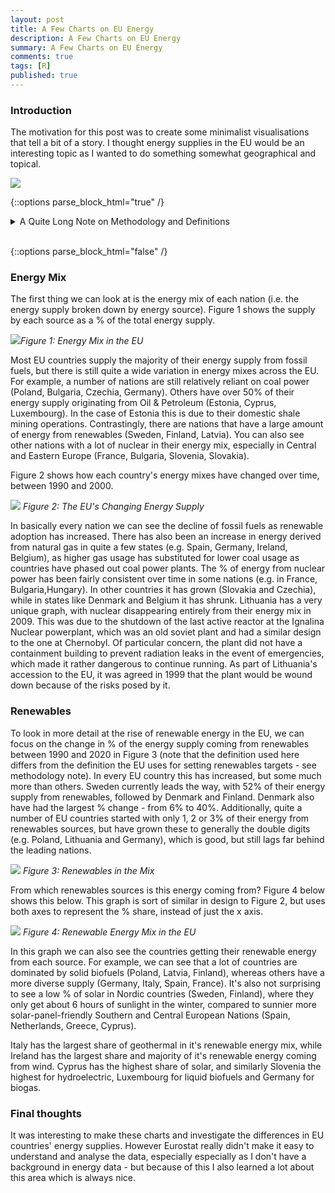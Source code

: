 ```yaml
---
layout: post
title: A Few Charts on EU Energy
description: A Few Charts on EU Energy
summary: A Few Charts on EU Energy
comments: true
tags: [R]
published: true
---
```


### Introduction

<!---
add in EU27 into each grid - either top right or bottom left. Perhaps edit the grid to add in for each chart, instead of doing in illustrator. so some overall EU comments can be made.
--->

The motivation for this post was to create some minimalist visualisations that tell a bit of a story. I thought energy supplies in the EU would be an interesting topic as I wanted to do something somewhat geographical and topical.

![](/assets/images/a-few-charts-on-eu-energy/collages1-02-01.png)

{::options parse_block_html="true" /} 

<details><summary markdown="span"> A Quite Long Note on Methodology and Definitions </summary>

The majority of the data used here is from the EU's energy balances on Eurostat. While Eurostat's energy data has good coverage, it isn't initially intuitive to understand. Eurostat provide a number of measures of energy supply and consumption at different stages of the energy transformation and consumption process. There are a variety of measures of production and primary energy consumption, notably, Total Energy Supply (TES), which measures the total amount of energy needed to satisfy all domestic energy needs for a country, including losses and consumption from energy transformation, distribution and transmission. (energy from primary production + imports - exports + recovered/recycled products + stock changes - international maritime bunkers & aviation). There are also a couple of other definition of primary energy consumption e.g. Gross Available Energy (GAE) & Gross Inland Energy Consumption (GIC). The differences from TES are that GAE includes both international maritime bunkers and aviation and GIC included international aviation, and thus both include some energy not technically used for each country's domestic energy needs - therefore I felt TES was a better measure to use to show each country's energy usage. See [here](https://ec.europa.eu/eurostat/statistics-explained/index.php?title=Energy_balance_-_new_methodology) for extra information on Eurostat's energy balance methodology.


Ideally though I would want to use statistics of final energy consumption (i.e. energy balances after losses from transformation, distribution and transmission). However, the final energy consumption stats supplied by Eurostat don't specify the original source (e.g. nuclear, renewables) - as they break down energy by it's final form (e.g. electricity, gas etc...), so for example, you cannot then say what % of energy comes from nuclear sources and the % of energy from renewables ends up being vastly underestimated as a lot of this is counted as electricity or heat. Therefore, I used Total Energy Supply here, as it captures energy supply by it's original source.

Additionally, secondary energy products (e.g. electricity and heat), can sometimes have negative Total Energy Supplies for countries. This is because only trade + stock changes are recorded for secondary products as they are produced from primary energy sources (e.g. coal, renewables) during the energy transformation process. This is problematic as 1) the negative values generally indicate a net export of a secondary product and 2) it ruins the visualisations. In an ideal world we could account for these negative values in terms of the primary energy products that are used in producing the secondary products, but it doesn't seem possible to do that with the available data. That leaves us with two approaches to dealing with this: to either exclude secondary products entirely or to just exclude them when they are negative. I decided to go with the second approach as otherwise a sizeable chunk of the energy supply of some nations would be missing. The downside to doing this though is that for nations with negative values there is now technically a small discrepancy as there is energy being produced but not accounted for - however this has only a minimal impact on the actual visualisations here (where there are negative values they are generally below 1% of the Total Energy Supply). This appears to be a similar approach to figure 6 [here](https://ec.europa.eu/eurostat/statistics-explained/index.php?title=Energy_statistics_-_an_overview).

Also note that the figures for renewables here use a slightly different definition than the figures that the EU base their renewables targets on. For their targets they look at "Gross Final Consumption of Energy" - which is final energy consumption (energy used in industry, transport, households... ) including electricity and heat losses from distribution and transmission, but excluding energy consumption and losses from transformation. It is also a definition that doesn't appear in the EU's energy balance data, which is a bit annoying. Additionally, some biofuels are not included if they don't meet certain sustainability criteria, wind and hydro power have to apparently be normalised and there are some other technical differences from other metrics. The exact differences of these details are not particularly clear e.g. it's not very clear what biofuels are included and how wind and hydro are normalised. Finally, the figures given for this metric are only the % share of renewables in the energy mix and don't break this down by the type of renewable energy (e.g. wind, solar). So because of this and to keep the analysis consistent with the rests of the data presented here, I have opted to look at renewables in the Total Energy Supply. See [this page](https://ec.europa.eu/eurostat/statistics-explained/index.php?title=Calculation_methodologies_for_the_share_of_renewables_in_energy_consumption#Definition_of_the_primary_energy_content_of_fuels) for more details on the differences between renewable energy definitions.

<!---
The data for gas sources does not come from Eurostat as the Eurostat energy imports data doesn't properly take into account energy transfers (e.g. when some countries import more than 100% of their supply from Russia and then export some of this to other nations). Instead, this data comes from ACER - The EU Agency for the Cooperation of Energy Regulators, which I believe shows the original source of each EU country's gas supply (although I cannot find details of the precise methodology used to calculate this).


The data for wind and solar power plants is from GlobalEnergyMonitor's wind and solar plant databases. These seem to be the most up-to-date freely available renewable power plant databases with data for when each power plant started operating (around 90% of plants have operating date info). Note that this data does not include smaller power plants with under 10MWs of capacity for wind and under 20MWs for solar - which may disproportionately exclude power plants in smaller nations e.g. Cyprus, Malta. The World Resource Institute also has [another database](https://blog.resourcewatch.org/2019/11/13/this-map-shows-29000-of-the-worlds-power-plants/) of power plants, which shows those with lower MW capacities.
--->

</details>
<br/>

{::options parse_block_html="false" /} 

### Energy Mix

The first thing we can look at is the energy mix of each nation (i.e. the energy supply broken down by energy source). Figure 1 shows the supply by each source as a % of the total energy supply. 

![](/assets/images/a-few-charts-on-eu-energy/energy-mix-fonts-2020-flags6-01.png)*Figure 1: Energy Mix in the EU*

Most EU countries supply the majority of their energy supply from fossil fuels, but there is still quite a wide variation in energy mixes across the EU. For example, a number of nations are still relatively reliant on coal power (Poland, Bulgaria, Czechia, Germany). Others have over 50% of their energy supply originating from Oil & Petroleum (Estonia, Cyprus, Luxembourg). In the case of Estonia this is due to their domestic shale mining operations. Contrastingly, there are nations that have a large amount of energy from renewables (Sweden, Finland, Latvia). You can also see other nations with a lot of nuclear in their energy mix, especially in Central and Eastern Europe (France, Bulgaria, Slovenia, Slovakia). 

Figure 2 shows how each country's energy mixes have changed over time, between 1990 and 2000. 

![](/assets/images/a-few-charts-on-eu-energy/energy-mix-fonts-12-01.png)
*Figure 2: The EU's Changing Energy Supply*

In basically every nation we can see the decline of fossil fuels as renewable adoption has increased. There has also been an increase in energy derived from natural gas in quite a few states (e.g. Spain, Germany, Ireland, Belgium), as higher gas usage has substituted for lower coal usage as countries have phased out coal power plants. The % of energy from nuclear power has been fairly consistent over time in some nations (e.g. in France, Bulgaria,Hungary). In other countries it has grown (Slovakia and Czechia), while in states like Denmark and Belgium it has shrunk. Lithuania has a very unique graph, with nuclear disappearing entirely from their energy mix in 2009. This was due to the shutdown of the last active reactor at the Ignalina Nuclear powerplant, which was an old soviet plant and had a similar design to the one at Chernobyl. Of particular concern, the plant did not have a containment building to prevent radiation leaks in the event of emergencies, which made it rather dangerous to continue running. As part of Lithuania's accession to the EU, it was agreed in 1999 that the plant would be wound down because of the risks posed by it.

### Renewables

To look in more detail at the rise of renewable energy in the EU, we can focus on the change in % of the energy supply coming from renewables between 1990 and 2020 in Figure 3 (note that the definition used here differs from the definition the EU uses for setting renewables targets - see methodology note). In every EU country this has increased, but some much more than others. Sweden currently leads the way, with 52% of their energy supply from renewables, followed by Denmark and Finland. Denmark also have had the largest % change - from 6% to 40%. Additionally, quite a number of EU countries started with only 1, 2 or 3% of their energy from renewables sources, but have grown these to generally the double digits (e.g. Poland, Lithuania and Germany), which is good, but still lags far behind the leading nations.

![](/assets/images/a-few-charts-on-eu-energy/ren-line08-01.png)
*Figure 3: Renewables in the Mix*

From which renewables sources is this energy coming from? Figure 4 below shows this below. This graph is sort of similar in design to Figure 2, but uses both axes to represent the % share, instead of just the x axis. 

![](/assets/images/a-few-charts-on-eu-energy/ren-tree-facet7-01.png)
*Figure 4: Renewable Energy Mix in the EU*

In this graph we can also see the countries getting their renewable energy from each source. For example, we can see that a lot of countries are dominated by solid biofuels (Poland, Latvia, Finland), whereas others have a more diverse supply (Germany, Italy, Spain, France). It's also not surprising to see a low % of solar in Nordic countries (Sweden, Finland), where they only get about 6 hours of sunlight in the winter, compared to sunnier more solar-panel-friendly Southern and Central European Nations (Spain, Netherlands, Greece, Cyprus). 

Italy has the largest share of geothermal in it's renewable energy mix, while Ireland has the largest share and majority of it's renewable energy coming from wind. Cyprus has the highest share of solar, and similarly Slovenia the highest for hydroelectric, Luxembourg for liquid biofuels and Germany for biogas. 

### Final thoughts

It was interesting to make these charts and investigate the differences in EU countries' energy supplies. However Eurostat really didn't make it easy to understand and analyse the data, especially especially as I don't have a background in energy data - but because of this I also learned a lot about this area which is always nice.


<!---
Figure x shows the growth of the number of wind and solar power plants in Europe from 2000 to 2020. This chart shows the smaller installed capacity of solar compared to wind as well as the differences in distribution of wind and solar power plants (e.g Sweden & Finland have a lot of wind plants but no solar plants or how Spanish wind plants are mostly in the north of the country and solar plants in the south). It also shows that wind power plants generally started operating earlier than solar, due to technology differences (this might also be partly because of the higher MW cutoff point in the solar database).

#![](/assets/images/a-few-charts-on-eu-energy/ren-ws-map4-01.png)
#*Figure 5: The Growth of Solar and Wind Power*

### Russian Imports

The EU's dependency on Russian energy imports is also interesting to consider as this has been brought into the news again by the Russia-Ukraine conflict, which has led to skyrocketing gas prices and warnings of energy rationing across the continent later this year. Figure 7 shows the % of each country's gas coming from Russia compared to other sources, and gas as a % of TES.

Countries like Latvia, Hungary, Slovakia and Austria look to be the most dependent on russian imports as they have a high % of gas coming from Russia and relatively high % of gas in their energy mix. At the other end of the scale, nations including Denmark, Spain, Portugal and France seem relatively insulated from Russia in theory - although they can still be impacted by higher energy prices in the EU energy market from demand outpacing supply in other countries.


research this more.
https://www.cpb.nl/sites/default/files/omnidownload/CPB-Publication-Analysis-of-international-trade-sanctions-against-Russia.pdf
https://app.powerbi.com/view?r=eyJrIjoiMjJmYWQ4NjctYWIwNC00NzNjLWI5MmMtODVmOTQ0M2Q5YmI4IiwidCI6ImU2MjZkOTBjLTcwYWUtNGRmYy05NmJhLTAyZjE4Y2MwMDA3ZSIsImMiOjl9


adjust this graph sadly to only show russia and other sources - as the data is otherwise not accurate - 

--->